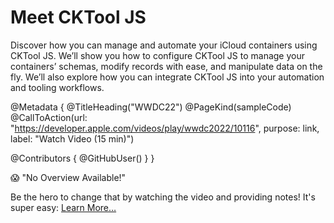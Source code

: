 # Meet CKTool JS

Discover how you can manage and automate your iCloud containers using CKTool JS. We’ll show you how to configure CKTool JS to manage your containers’ schemas, modify records with ease, and manipulate data on the fly. We’ll also explore how you can integrate CKTool JS into your automation and tooling workflows. 

@Metadata {
   @TitleHeading("WWDC22")
   @PageKind(sampleCode)
   @CallToAction(url: "https://developer.apple.com/videos/play/wwdc2022/10116", purpose: link, label: "Watch Video (15 min)")

   @Contributors {
      @GitHubUser(<replace this with your GitHub handle>)
   }
}

😱 "No Overview Available!"

Be the hero to change that by watching the video and providing notes! It's super easy:
 [Learn More…](https://wwdcnotes.com/documentation/wwdcnotes/contributing)
